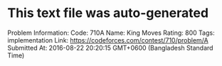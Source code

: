# This text file was auto-generated

Problem Information:
Code: 710A
Name: King Moves
Rating: 800
Tags: implementation
Link: https://codeforces.com/contest/710/problem/A
Submitted At: 2016-08-22 20:20:15 GMT+0600 (Bangladesh Standard Time)